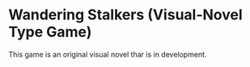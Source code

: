 # Wandering Stalkers (Visual-Novel Type Game)
This game is an original visual novel thar is in development.

